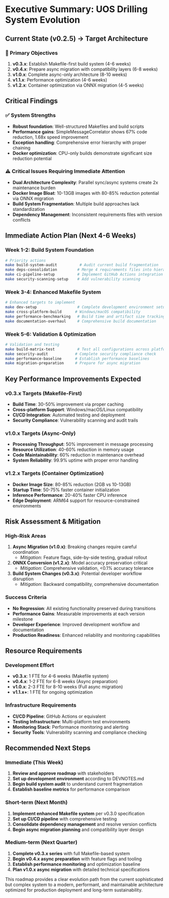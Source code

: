 # Executive Summary: UOS Drilling System Evolution

## Current State (v0.2.5) → Target Architecture

### 🎯 Primary Objectives
1. **v0.3.x**: Establish Makefile-first build system (4-6 weeks)
2. **v0.4.x**: Prepare async migration with compatibility layers (6-8 weeks)  
3. **v1.0.x**: Complete async-only architecture (8-10 weeks)
4. **v1.1.x**: Performance optimization (4-6 weeks)
5. **v1.2.x**: Container optimization via ONNX migration (4-5 weeks)

## Critical Findings

### ✅ System Strengths
- **Robust foundation**: Well-structured Makefiles and build scripts
- **Performance gains**: SimpleMessageCorrelator shows 67% code reduction, 1.68x speed improvement
- **Exception handling**: Comprehensive error hierarchy with proper chaining
- **Docker optimization**: CPU-only builds demonstrate significant size reduction potential

### ⚠️ Critical Issues Requiring Immediate Attention
- **Dual Architecture Complexity**: Parallel sync/async systems create 2x maintenance burden
- **Docker Image Bloat**: 10-13GB images with 80-85% reduction potential via ONNX migration
- **Build System Fragmentation**: Multiple build approaches lack standardization
- **Dependency Management**: Inconsistent requirements files with version conflicts

## Immediate Action Plan (Next 4-6 Weeks)

### Week 1-2: Build System Foundation
```bash
# Priority actions
make build-system-audit          # Audit current build fragmentation
make deps-consolidation         # Merge 4 requirements files into hierarchy  
make ci-pipeline-setup          # Implement GitHub Actions integration
make security-scanning-setup    # Add vulnerability scanning
```

### Week 3-4: Enhanced Makefile System
```bash
# Enhanced targets to implement
make dev-setup                  # Complete development environment setup
make cross-platform-build      # Windows/macOS compatibility
make performance-benchmarking   # Build time and artifact size tracking
make documentation-overhaul     # Comprehensive build documentation
```

### Week 5-6: Validation & Optimization
```bash
# Validation and testing
make build-matrix-test          # Test all configurations across platforms
make security-audit            # Complete security compliance check
make performance-baseline      # Establish performance baselines
make migration-preparation     # Prepare for async migration
```

## Key Performance Improvements Expected

### v0.3.x Targets (Makefile-First)
- **Build Time**: 30-50% improvement via proper caching
- **Cross-platform Support**: Windows/macOS/Linux compatibility
- **CI/CD Integration**: Automated testing and deployment
- **Security Compliance**: Vulnerability scanning and audit trails

### v1.0.x Targets (Async-Only)
- **Processing Throughput**: 50% improvement in message processing
- **Resource Utilization**: 40-60% reduction in memory usage
- **Code Maintainability**: 60% reduction in maintenance overhead
- **System Reliability**: 99.9% uptime with proper error handling

### v1.2.x Targets (Container Optimization)
- **Docker Image Size**: 80-85% reduction (2GB vs 10-13GB)
- **Startup Time**: 50-75% faster container initialization
- **Inference Performance**: 20-40% faster CPU inference
- **Edge Deployment**: ARM64 support for resource-constrained environments

## Risk Assessment & Mitigation

### High-Risk Areas
1. **Async Migration (v1.0.x)**: Breaking changes require careful coordination
   - *Mitigation*: Feature flags, side-by-side testing, gradual rollout
2. **ONNX Conversion (v1.2.x)**: Model accuracy preservation critical
   - *Mitigation*: Comprehensive validation, <0.1% accuracy tolerance
3. **Build System Changes (v0.3.x)**: Potential developer workflow disruption
   - *Mitigation*: Backward compatibility, comprehensive documentation

### Success Criteria
- **No Regression**: All existing functionality preserved during transitions
- **Performance Gains**: Measurable improvements at each version milestone
- **Developer Experience**: Improved development workflow and documentation
- **Production Readiness**: Enhanced reliability and monitoring capabilities

## Resource Requirements

### Development Effort
- **v0.3.x**: 1 FTE for 4-6 weeks (Makefile system)
- **v0.4.x**: 1-2 FTE for 6-8 weeks (Async preparation)  
- **v1.0.x**: 2-3 FTE for 8-10 weeks (Full async migration)
- **v1.1.x+**: 1 FTE for ongoing optimization

### Infrastructure Requirements
- **CI/CD Pipeline**: GitHub Actions or equivalent
- **Testing Infrastructure**: Multi-platform test environments
- **Monitoring Stack**: Performance monitoring and alerting
- **Security Tools**: Vulnerability scanning and compliance checking

## Recommended Next Steps

### Immediate (This Week)
1. **Review and approve roadmap** with stakeholders
2. **Set up development environment** according to DEVNOTES.md
3. **Begin build system audit** to understand current fragmentation
4. **Establish baseline metrics** for performance comparison

### Short-term (Next Month)  
1. **Implement enhanced Makefile system** per v0.3.0 specification
2. **Set up CI/CD pipeline** with comprehensive testing
3. **Consolidate dependency management** and resolve version conflicts
4. **Begin async migration planning** and compatibility layer design

### Medium-term (Next Quarter)
1. **Complete v0.3.x series** with full Makefile-based system
2. **Begin v0.4.x async preparation** with feature flags and tooling
3. **Establish performance monitoring** and optimization baseline
4. **Plan v1.0.x async migration** with detailed technical specifications

This roadmap provides a clear evolution path from the current sophisticated but complex system to a modern, performant, and maintainable architecture optimized for production deployment and long-term sustainability.